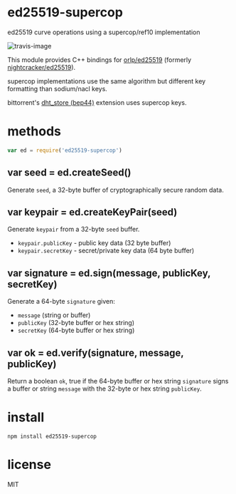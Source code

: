 # ed25519-supercop

ed25519 curve operations using a supercop/ref10 implementation

![travis-image](https://api.travis-ci.org/substack/ed25519-supercop.svg)

This module provides C++ bindings for
[orlp/ed25519](https://github.com/orlp/ed25519)
(formerly [nightcracker/ed25519](https://github.com/nightcracker/ed25519)).

supercop implementations use the same algorithm but different key formatting
than sodium/nacl keys.

bittorrent's
[dht_store (bep44)](http://libtorrent.org/dht_store.html) extension uses
supercop keys.

# methods

``` js
var ed = require('ed25519-supercop')
```

## var seed = ed.createSeed()

Generate `seed`, a 32-byte buffer of cryptographically secure random data.

## var keypair = ed.createKeyPair(seed)

Generate `keypair` from a 32-byte `seed` buffer.

* `keypair.publicKey` - public key data (32 byte buffer)
* `keypair.secretKey` - secret/private key data (64 byte buffer)

## var signature = ed.sign(message, publicKey, secretKey)

Generate a 64-byte `signature` given:

* `message` (string or buffer)
* `publicKey` (32-byte buffer or hex string)
* `secretKey` (64-byte buffer or hex string)

## var ok = ed.verify(signature, message, publicKey)

Return a boolean `ok`, true if the 64-byte buffer or hex string `signature`
signs a buffer or string `message` with the 32-byte or hex string `publicKey`.

# install

```
npm install ed25519-supercop
```

# license

MIT
